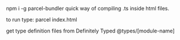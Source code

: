npm i -g parcel-bundler
quick way of compiling .ts inside html files.

to run type: parcel index.html

get type definition files from Definitely Typed
@types/[module-name]


